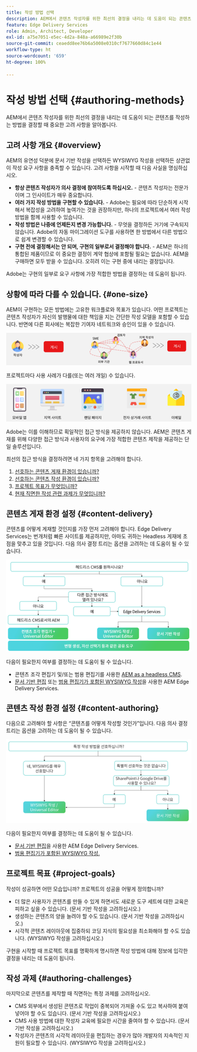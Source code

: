 ```yaml
---
title: 작성 방법 선택
description: AEM에서 콘텐츠 작성자를 위한 최선의 결정을 내리는 데 도움이 되는 콘텐츠를 작성하는 방법을 결정할 때 중요한 고려 사항을 알아봅니다.
feature: Edge Delivery Services
role: Admin, Architect, Developer
exl-id: a75e7051-e5ec-4d2a-848a-a66989e2f30b
source-git-commit: ceaedd8ee76b6a5008e0310cf7677660d84c1e44
workflow-type: ht
source-wordcount: '659'
ht-degree: 100%

---
```


# 작성 방법 선택 {#authoring-methods}

AEM에서 콘텐츠 작성자를 위한 최선의 결정을 내리는 데 도움이 되는 콘텐츠를 작성하는 방법을 결정할 때 중요한 고려 사항을 알아봅니다.

## 고려 사항 개요 {#overview}

AEM의 유연성 덕분에 문서 기반 작성을 선택하든 WYSIWYG 작성을 선택하든 상관없이 작성 요구 사항을 충족할 수 있습니다. 고려 사항을 시작할 때 다음 사실을 명심하십시오.

* **항상 콘텐츠 작성자가 의사 결정에 참여하도록 하십시오.** - 콘텐츠 작성자는 전문가이며 그 인사이트가 매우 중요합니다.
* **여러 가지 작성 방법을 구현할 수 있습니다.** - Adobe는 필요에 따라 단순하게 시작해서 복잡성을 고려하여 높여가는 것을 권장하지만, 하나의 프로젝트에서 여러 작성 방법을 함께 사용할 수 있습니다.
* **작성 방법은 나중에 언제든지 변경 가능합니다.** - 무엇을 결정하든 거기에 구속되지 않습니다. Adobe의 자동 마이그레이션 도구를 사용하면 한 방법에서 다른 방법으로 쉽게 변경할 수 있습니다.
* **구현 전에 결정해서는 안 되며, 구현의 일부로서 결정해야 합니다.** - AEM은 하나의 통합된 제품이므로 이 중요한 결정이 계약 협상에 포함될 필요는 없습니다. AEM을 구매하면 모두 받을 수 있습니다. 오히려 이는 구현 중에 내리는 결정입니다.

Adobe는 구현의 일부로 요구 사항에 가장 적합한 방법을 결정하는 데 도움이 됩니다.

## 상황에 따라 다를 수 있습니다. {#one-size}

AEM이 구현하는 모든 방법에는 고유한 워크플로와 목표가 있습니다. 어떤 프로젝트는 콘텐츠 작성자가 자신의 발행물에 대한 책임을 지는 간단한 작성 모델을 포함할 수 있습니다. 반면에 다른 회사에는 복잡한 기여자 네트워크와 승인이 있을 수 있습니다.

![다양한 작성 워크플로](assets/authoring-workflows.png)

프로젝트마다 사용 사례가 다를(또는 여러 개일) 수 있습니다.

![사용 사례](assets/use-cases.png)

Adobe는 이를 이해하므로 획일적인 접근 방식을 제공하지 않습니다. AEM은 콘텐츠 게재를 위해 다양한 접근 방식과 사용자의 요구에 가장 적합한 콘텐츠 제작을 제공하는 단일 솔루션입니다.

최선의 접근 방식을 결정하려면 네 가지 항목을 고려해야 합니다.

1. [선호하는 콘텐츠 게재 환경이 있습니까?](#content-delivery)
1. [선호하는 콘텐츠 작성 환경이 있습니까?](#content-authoring)
1. [프로젝트 목표가 무엇입니까?](#project-goals)
1. [현재 직면한 작성 관련 과제가 무엇입니까?](#authoring-challenges)

## 콘텐츠 게재 환경 설정 {#content-delivery}

콘텐츠를 어떻게 게재할 것인지를 가장 먼저 고려해야 합니다. Edge Delivery Services는 번개처럼 빠른 사이트를 제공하지만, 아마도 귀하는 Headless 게재에 초점을 맞추고 있을 것입니다. 다음 의사 결정 트리는 옵션을 고려하는 데 도움이 될 수 있습니다.

![콘텐츠 게재 결정 트리](assets/content-delivery-decision-tree.png)

다음이 필요한지 여부를 결정하는 데 도움이 될 수 있습니다.

* 콘텐츠 조각 편집기 및/또는 범용 편집기를 사용한 [AEM as a headless CMS](/help/headless/introduction.md).
* [문서 기반 편집](/help/edge/docs/authoring.md) 또는 [범용 편집기가 포함된 WYSIWYG 작성](/help/edge/wysiwyg-authoring/authoring.md)을 사용한 AEM Edge Delivery Services.

## 콘텐츠 작성 환경 설정 {#content-authoring}

다음으로 고려해야 할 사항은 “콘텐츠를 어떻게 작성할 것인가”입니다. 다음 의사 결정 트리는 옵션을 고려하는 데 도움이 될 수 있습니다.

![콘텐츠 작성 결정 트리](assets/content-authoring-decision-tree.png)

다음이 필요한지 여부를 결정하는 데 도움이 될 수 있습니다.

* [문서 기반 편집](/help/edge/docs/authoring.md)을 사용한 AEM Edge Delivery Services.
* [범용 편집기가 포함된 WYSIWYG 작성.](/help/edge/wysiwyg-authoring/authoring.md)

## 프로젝트 목표 {#project-goals}

작성이 성공하면 어떤 모습입니까? 프로젝트의 성공을 어떻게 정의합니까?

* 더 많은 사용자가 콘텐츠를 만들 수 있게 하면서도 새로운 도구 세트에 대한 교육은 피하고 싶을 수 있습니다. (문서 기반 작성을 고려하십시오.)
* 생성하는 콘텐츠의 양을 늘려야 할 수도 있습니다. (문서 기반 작성을 고려하십시오.)
* 시각적 콘텐츠 레이아웃에 집중하되 코딩 지식의 필요성을 최소화해야 할 수도 있습니다. (WYSIWYG 작성을 고려하십시오.)

구현을 시작할 때 프로젝트 목표를 명확하게 명시하면 작성 방법에 대해 정보에 입각한 결정을 내리는 데 도움이 됩니다.

## 작성 과제 {#authoring-challenges}

마지막으로 콘텐츠를 제작할 때 직면하는 특정 과제를 고려하십시오.

* CMS 외부에서 생성된 콘텐츠로 작업이 중복되어 가져올 수도 있고 복사하여 붙여넣어야 할 수도 있습니다. (문서 기반 작성을 고려하십시오.)
* CMS 사용 방법에 대한 작성자 교육에 필요한 시간을 줄여야 할 수 있습니다. (문서 기반 작성을 고려하십시오.)
* 작성자가 콘텐츠의 시각적 레이아웃을 편집하는 경우가 많아 개발자의 지속적인 지원이 필요할 수 있습니다. (WYSIWYG 작성을 고려하십시오.)
